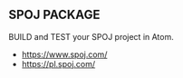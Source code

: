 ## SPOJ PACKAGE
BUILD and TEST your SPOJ project in Atom.
* https://www.spoj.com/
* https://pl.spoj.com/
